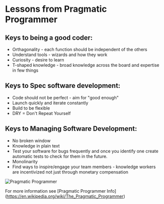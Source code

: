 # Lessons from Pragmatic Programmer

## Keys to being a good coder:
* Orthagonality - each function should be independent of the others
* Understand tools - wizards and how they work
* Curiosity - desire to learn
* T-shaped knowledge - broad knowledge across the board and expertise in few things

## Keys to Spec software development:
* Code should not be perfect - aim for "good enough"
* Launch quickly and iterate constantly
* Build to be flexible
* DRY = Don't Repeat Yourself

## Keys to Managing Software Development:
* No broken window
* Knowledge in plain text
* Test your software for bugs frequently and once you identify one create automatic tests to check for them in the future. 
* Monolinarity
* Find ways to inspire/engage your team members - knowledge workers are incentivized not just through monetary compensation

![Pragmatic Programmer](https://upload.wikimedia.org/wikipedia/en/8/8f/The_pragmatic_programmer.jpg)

For more information see [Pragmatic Programmer Info] (https://en.wikipedia.org/wiki/The_Pragmatic_Programmer)
